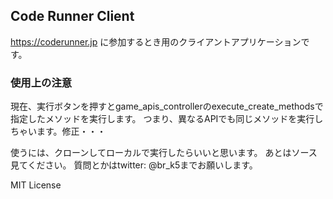 ## Code Runner Client
https://coderunner.jp に参加するとき用のクライアントアプリケーションです。

### 使用上の注意
現在、実行ボタンを押すとgame_apis_controllerのexecute_create_methodsで指定したメソッドを実行します。
つまり、異なるAPIでも同じメソッドを実行しちゃいます。修正・・・

使うには、クローンしてローカルで実行したらいいと思います。
あとはソース見てください。
質問とかはtwitter: @br_k5までお願いします。

MIT License
